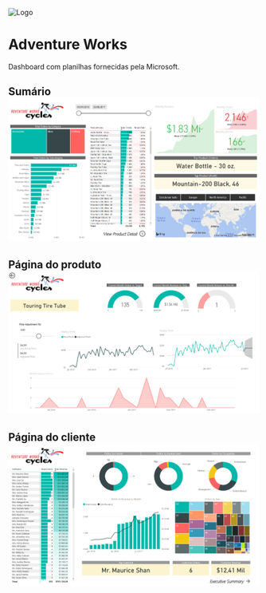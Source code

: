 ![Logo](https://external-content.duckduckgo.com/iu/?u=https%3A%2F%2Fi2.wp.com%2Fgravitar.biz%2Fwp-content%2Fuploads%2F2017%2F09%2FPower-Bi-logo.png%3Fssl%3D1&f=1&nofb=1)


# Adventure Works

Dashboard com planilhas fornecidas pela Microsoft.

Sumário
![AW_1](/AdventureWorks/AW_1.png)
---
Página do produto
![AW_2](/AdventureWorks/AW_2.png)
---
Página do cliente
![AW_3](/AdventureWorks/AW_3.png)
---